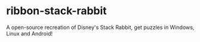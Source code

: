 # ribbon-stack-rabbit
A open-source recreation of Disney's Stack Rabbit, get puzzles in Windows, Linux and Android!
